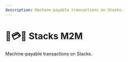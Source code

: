 ```yaml
---
description: Machine-payable transactions on Stacks.
---
```


# 🤖💳🤖 Stacks M2M

Machine-payable transactions on Stacks.
